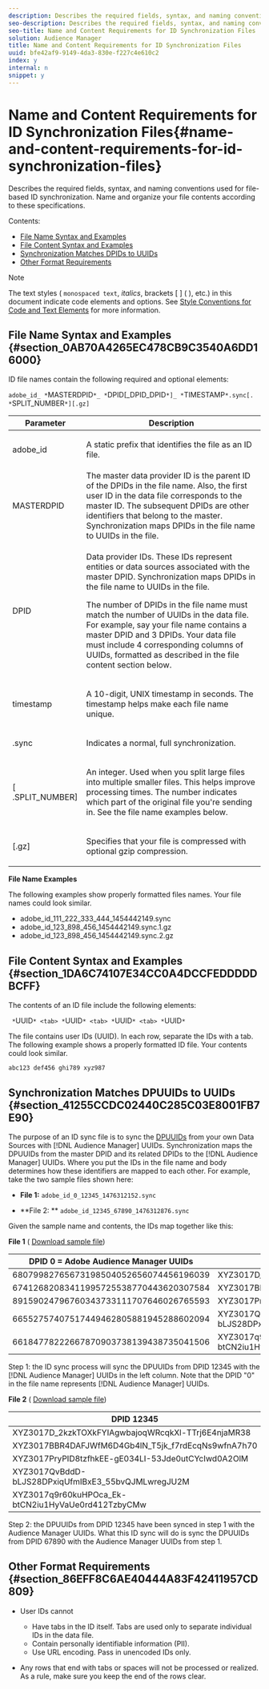```yaml
---
description: Describes the required fields, syntax, and naming conventions used for file-based ID synchronization. Name and organize your file contents according to these specifications.
seo-description: Describes the required fields, syntax, and naming conventions used for file-based ID synchronization. Name and organize your file contents according to these specifications.
seo-title: Name and Content Requirements for ID Synchronization Files
solution: Audience Manager
title: Name and Content Requirements for ID Synchronization Files
uuid: bfe42af9-9149-4da3-830e-f227c4e610c2
index: y
internal: n
snippet: y
---
```


# Name and Content Requirements for ID Synchronization Files{#name-and-content-requirements-for-id-synchronization-files}

Describes the required fields, syntax, and naming conventions used for file-based ID synchronization. Name and organize your file contents according to these specifications.

Contents:

<ul class="simplelist"> 
 <li> <a href="../../../c-integration/sending-audience-data/batch-data-transfer-explained/id-sync-file-based.md#section_0AB70A4265EC478CB9C3540A6DD16000"> File Name Syntax and Examples </a> </li> 
 <li> <a href="../../../c-integration/sending-audience-data/batch-data-transfer-explained/id-sync-file-based.md#section_1DA6C74107E34CC0A4DCCFEDDDDDBCFF"> File Content Syntax and Examples </a> </li> 
 <li> <a href="../../../c-integration/sending-audience-data/batch-data-transfer-explained/id-sync-file-based.md#section_41255CCDC02440C285C03E8001FB7E90"> Synchronization Matches DPIDs to UUIDs </a> </li> 
 <li> <a href="../../../c-integration/sending-audience-data/batch-data-transfer-explained/id-sync-file-based.md#section_86EFF8C6AE40444A83F42411957CD809"> Other Format Requirements </a> </li> 
</ul>

>[!NOTE]
>
>The text styles ( `monospaced text`, *italics*, brackets [ ] ( ), etc.) in this document indicate code elements and options. See [Style Conventions for Code and Text Elements](https://marketing.adobe.com/resources/help/en_US/aam/code-style-elements.html) for more information.

## File Name Syntax and Examples {#section_0AB70A4265EC478CB9C3540A6DD16000}

<!-- 

c_file_based_id_sync.xml

 -->

ID file names contain the following required and optional elements:

`adobe_id_ *`MASTERDPID`*_ *`DPID[_DPID_DPID`*]_ *`TIMESTAMP`*.sync[. *`SPLIT_NUMBER`*][.gz]`

<table id="table_727A465D7C38419CA0750EF32DEDA2FD"> 
 <thead> 
  <tr> 
   <th colname="col1" class="entry"> Parameter </th> 
   <th colname="col2" class="entry"> Description </th> 
  </tr> 
 </thead>
 <tbody> 
  <tr> 
   <td colname="col1"> <p> <span class="codeph"> adobe_id</span> </p> </td> 
   <td colname="col2"> <p>A static prefix that identifies the file as an ID file. </p> </td> 
  </tr> 
  <tr> 
   <td colname="col1"><span class="codeph"> <span class="varname"> MASTERDPID</span> </span> </td> 
   <td colname="col2"> The master data provider ID is the parent ID of the DPIDs in the file name. Also, the first user ID in the data file corresponds to the master ID. The subsequent DPIDs are other identifiers that belong to the master. Synchronization maps DPIDs in the file name to UUIDs in the file. </td> 
  </tr> 
  <tr> 
   <td colname="col1"> <p> <span class="codeph"> <span class="varname"> DPID</span> </span> </p> </td> 
   <td colname="col2"> <p>Data provider IDs. These IDs represent entities or data sources associated with the master DPID. Synchronization maps DPIDs in the file name to UUIDs in the file. </p> <p>The number of DPIDs in the file name must match the number of UUIDs in the data file. For example, say your file name contains a master DPID and 3 DPIDs. Your data file must include 4 corresponding columns of UUIDs, formatted as described in the file content section below. </p> </td> 
  </tr> 
  <tr> 
   <td colname="col1"><span class="codeph"> <span class="varname"> timestamp</span> </span> </td> 
   <td colname="col2"> <p>A 10-digit, UNIX timestamp in seconds. The timestamp helps make each file name unique. </p> </td> 
  </tr> 
  <tr> 
   <td colname="col1"> <p> <span class="codeph"> .sync</span> </p> </td> 
   <td colname="col2"> <p>Indicates a normal, full synchronization. </p> </td> 
  </tr> 
  <tr> 
   <td colname="col1"> <p> <span class="codeph">[<span class="varname"> .SPLIT_NUMBER</span>]</span> </p> </td> 
   <td colname="col2"> <p>An integer. Used when you split large files into multiple smaller files. This helps improve processing times. The number indicates which part of the original file you're sending in. See the file name examples below. </p> </td> 
  </tr> 
  <tr> 
   <td colname="col1"> <p> <span class="codeph"> [.gz]</span> </p> </td> 
   <td colname="col2"> <p>Specifies that your file is compressed with optional gzip compression. </p> </td> 
  </tr> 
 </tbody> 
</table>

**File Name Examples**

The following examples show properly formatted files names. Your file names could look similar.

<ul class="simplelist"> 
 <li> <span class="codeph"> adobe_id_111_222_333_444_1454442149.sync</span> </li> 
 <li> <span class="codeph"> adobe_id_123_898_456_1454442149.sync.1.gz</span> </li> 
 <li> <span class="codeph"> adobe_id_123_898_456_1454442149.sync.2.gz</span> </li> 
</ul>

## File Content Syntax and Examples {#section_1DA6C74107E34CC0A4DCCFEDDDDDBCFF}

The contents of an ID file include the following elements:

` *`UUID`* <tab> *`UUID`* <tab> *`UUID`* <tab> *`UUID`*`

The file contains user IDs (UUID). In each row, separate the IDs with a tab. The following example shows a properly formatted ID file. Your contents could look similar.

```
abc123 def456 ghi789 xyz987

```

## Synchronization Matches DPUUIDs to UUIDs {#section_41255CCDC02440C285C03E8001FB7E90}

The purpose of an ID sync file is to sync the [DPUUIDs](../../../reference/ids-in-aam.md#reference_D55EC67D86664B7499F3257BB870FEC8) from your own Data Sources with [!DNL Audience Manager] UUIDs. Synchronization maps the DPUUIDs from the master DPID and its related DPIDs to the [!DNL Audience Manager] UUIDs. Where you put the IDs in the file name and body determines how these identifiers are mapped to each other. For example, take the two sample files shown here:

* **File 1:** `adobe_id_0_12345_1476312152.sync` 

* **File 2: ** `adobe_id_12345_67890_1476312876.sync`

Given the sample name and contents, the IDs map together like this:

**File 1** ( [Download sample file](https://marketing.adobe.com/resources/help/en_US/aam/downloads/adobe_id_0_12345_1476312152.sync))

|  DPID 0 = Adobe Audience Manager UUIDs  | DPID 12345  |
|---|---|
|  68079982765673198504052656074456196039  | XYZ3017D_2kzkTOXkFYIAgwbajoqWRcqkXl-TTrj6E4njaMR38  |
|  67412682083411995725538770443620307584  | XYZ3017BBR4DAFJWfM6D4Gb4lN_T5jk_f7rdEcqNs9wfnA7h70  |
|  89159024796760343733111707646026765593  | XYZ3017PryPID8tzfhkEE-gE034LI-53Jde0utCYcIwd0A2OlM  |
|  66552757407517449462805881945288602094  | XYZ3017QvBddD-bLJS28DPxiqUfmIBxE3_55bvQJMLwregJU2M  |
|  66184778222667870903738139438735041506  | XYZ3017q9r60kuHPOca_Ek-btCN2iu1HyVaUe0rd412TzbyCMw  |

Step 1: the ID sync process will sync the DPUUIDs from DPID 12345 with the [!DNL Audience Manager] UUIDs in the left column. Note that the DPID "0" in the file name represents [!DNL Audience Manager] UUIDs.

**File 2** ( [Download sample file](https://marketing.adobe.com/resources/help/en_US/aam/downloads/adobe_id_12345_67890_1477846458.sync))

|  DPID 12345  | DPID 67890  |
|---|---|
|  XYZ3017D_2kzkTOXkFYIAgwbajoqWRcqkXl-TTrj6E4njaMR38  | 4598060374  |
|  XYZ3017BBR4DAFJWfM6D4Gb4lN_T5jk_f7rdEcqNs9wfnA7h70  | 4581274262  |
|  XYZ3017PryPID8tzfhkEE-gE034LI-53Jde0utCYcIwd0A2OlM  | 4392434426  |
|  XYZ3017QvBddD-bLJS28DPxiqUfmIBxE3_55bvQJMLwregJU2M  | 2351382994  |
|  XYZ3017q9r60kuHPOca_Ek-btCN2iu1HyVaUe0rd412TzbyCMw  | 4601584763  |

Step 2: the DPUUIDs from DPID 12345 have been synced in step 1 with the Audience Manager UUIDs. What this ID sync will do is sync the DPUUIDs from DPID 67890 with the Audience Manager UUIDs from step 1.

## Other Format Requirements {#section_86EFF8C6AE40444A83F42411957CD809}

* User IDs cannot

    * Have tabs in the ID itself. Tabs are used only to separate individual IDs in the data file. 
    * Contain personally identifiable information (PII). 
    * Use URL encoding. Pass in unencoded IDs only.

* Any rows that end with tabs or spaces will not be processed or realized. As a rule, make sure you keep the end of the rows clear.


